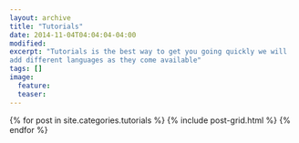 ```yaml
---
layout: archive
title: "Tutorials"
date: 2014-11-04T04:04:04-04:00
modified:
excerpt: "Tutorials is the best way to get you going quickly we will
add different languages as they come available"
tags: []
image:
  feature:
  teaser:
---
```


<div class="tiles">
{% for post in site.categories.tutorials %}
  {% include post-grid.html %}
{% endfor %}
</div><!-- /.tiles -->
